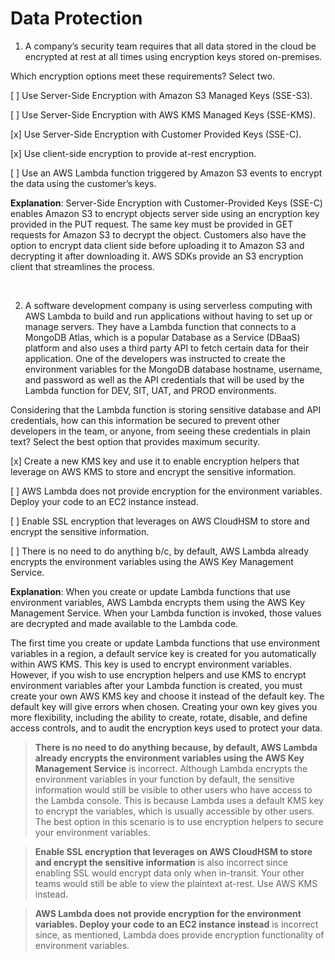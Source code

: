 # Data Protection

1. A company’s security team requires that all data stored in the cloud be encrypted at rest at all times
using encryption keys stored on-premises.

Which encryption options meet these requirements? Select two.

[ ] Use Server-Side Encryption with Amazon S3 Managed Keys (SSE-S3).

[ ] Use Server-Side Encryption with AWS KMS Managed Keys (SSE-KMS).

[x] Use Server-Side Encryption with Customer Provided Keys (SSE-C).

[x] Use client-side encryption to provide at-rest encryption.

[ ] Use an AWS Lambda function triggered by Amazon S3 events to encrypt the data using the customer’s keys.

**Explanation**: Server-Side Encryption with Customer-Provided Keys (SSE-C) enables Amazon S3 to encrypt objects server side using an encryption key provided in the PUT request. The same key must be provided in GET requests for Amazon S3 to decrypt the object. Customers also have the option to encrypt data client side before uploading it to Amazon S3 and decrypting it after downloading it. AWS SDKs provide an S3 encryption client that streamlines the process.

<br />

2. A software development company is using serverless computing with AWS Lambda to build and run applications without having to set up or manage servers. They have a Lambda function that connects to a MongoDB Atlas, which is a popular Database as a Service (DBaaS) platform and also uses a third party API to fetch certain data for their application. One of the developers was instructed to create the environment variables for the MongoDB database hostname, username, and password as well as the API credentials that will be used by the Lambda function for DEV, SIT, UAT, and PROD environments.

Considering that the Lambda function is storing sensitive database and API credentials, how can this information be secured to prevent other developers in the team, or anyone, from seeing these credentials in plain text? Select the best option that provides maximum security.

[x] Create a new KMS key and use it to enable encryption helpers that leverage on AWS KMS to store and encrypt the sensitive information.

[ ] AWS Lambda does not provide encryption for the environment variables. Deploy your code to an EC2 instance instead.

[ ] Enable SSL encryption that leverages on AWS CloudHSM to store and encrypt the sensitive information.

[ ] There is no need to do anything b/c, by default, AWS Lambda already encrypts the environment variables using the AWS Key Management Service.

**Explanation**: When you create or update Lambda functions that use environment variables, AWS Lambda encrypts them using the AWS Key Management Service. When your Lambda function is invoked, those values are decrypted and made available to the Lambda code.

The first time you create or update Lambda functions that use environment variables in a region, a default service key is created for you automatically within AWS KMS. This key is used to encrypt environment variables. However, if you wish to use encryption helpers and use KMS to encrypt environment variables after your Lambda function is created, you must create your own AWS KMS key and choose it instead of the default key. The default key will give errors when chosen. Creating your own key gives you more flexibility, including the ability to create, rotate, disable, and define access controls, and to audit the encryption keys used to protect your data.

> **There is no need to do anything because, by default, AWS Lambda already encrypts the environment variables using the AWS Key Management Service** is incorrect. Although Lambda encrypts the environment variables in your function by default, the sensitive information would still be visible to other users who have access to the Lambda console. This is because Lambda uses a default KMS key to encrypt the variables, which is usually accessible by other users. The best option in this scenario is to use encryption helpers to secure your environment variables.

> **Enable SSL encryption that leverages on AWS CloudHSM to store and encrypt the sensitive information** is also incorrect since enabling SSL would encrypt data only when in-transit. Your other teams would still be able to view the plaintext at-rest. Use AWS KMS instead.

> **AWS Lambda does not provide encryption for the environment variables. Deploy your code to an EC2 instance instead** is incorrect since, as mentioned, Lambda does provide encryption functionality of environment variables.

<br />
